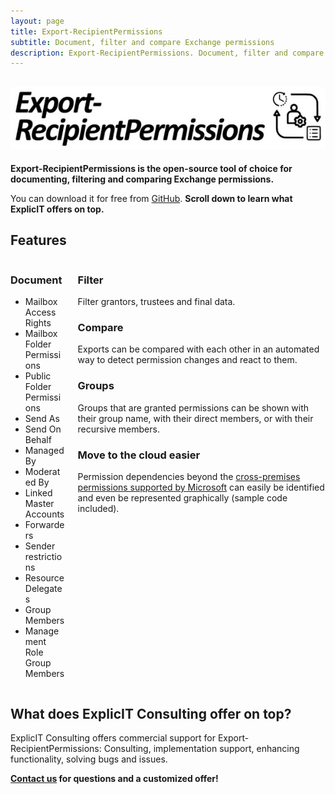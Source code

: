 ```yaml
---
layout: page
title: Export-RecipientPermissions
subtitle: Document, filter and compare Exchange permissions
description: Export-RecipientPermissions. Document, filter and compare Exchange permissions.
---
```

## <img src="/assets/images/Export-RecipientPermissions.png" style="height: 100px;" alt="Export-RecipientPermissions">
**Export-RecipientPermissions is the open-source tool of choice for documenting, filtering and comparing Exchange permissions.**

You can download it for free from <a href="https://github.com/GruberMarkus/Export-RecipientPermissions">GitHub</a>. **Scroll down to learn what ExplicIT offers on top.**

## Features
<div class="columns">
    <div class="column">
        <h3>Document</h3>
        <ul>
            <li>Mailbox Access Rights</li>
            <li>Mailbox Folder Permissions</li>
            <li>Public Folder Permissions</li>
            <li>Send As</li>
            <li>Send On Behalf</li>
            <li>Managed By</li>
            <li>Moderated By</li>
            <li>Linked Master Accounts</li>
            <li>Forwarders</li>
            <li>Sender restrictions</li>
            <li>Resource Delegates</li>
            <li>Group Members</li>
            <li>Management Role Group Members</li>
        </ul>
    </div>
    <div class="column">
        <h3>Filter</h3>
        Filter grantors, trustees and final data.
        <h3>Compare</h3>
        Exports can be compared with each other in an automated way to detect permission changes and react to them.
        <h3>Groups</h3>
        Groups that are granted permissions can be shown with their group name, with their direct members, or with their recursive members.
        <h3>Move to the cloud easier</h3>
        Permission dependencies beyond the <a href ="https://learn.microsoft.com/en-us/exchange/permissions">cross-premises permissions supported by Microsoft</a> can easily be identified and even be represented graphically (sample code included).
    </div>
</div>

## What does ExplicIT Consulting offer on top?
ExplicIT Consulting offers commercial support for Export-RecipientPermissions: Consulting, implementation support, enhancing functionality, solving bugs and issues.

**[Contact us](mailto:welcome@explicitconsulting.at) for questions and a customized offer!**
